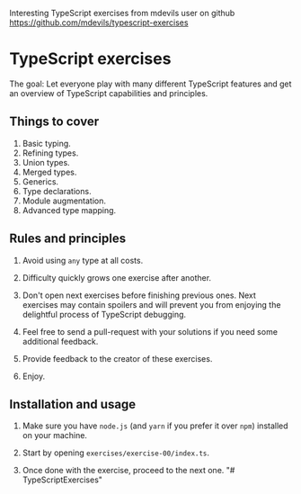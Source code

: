 Interesting TypeScript exercises from mdevils user on github 
https://github.com/mdevils/typescript-exercises

# TypeScript exercises

The goal: Let everyone play with many different TypeScript features
and get an overview of TypeScript capabilities and principles.

## Things to cover

 1. Basic typing.
 2. Refining types.
 3. Union types.
 4. Merged types.
 5. Generics.
 6. Type declarations.
 7. Module augmentation.
 8. Advanced type mapping.

## Rules and principles

 1. Avoid using `any` type at all costs.

 2. Difficulty quickly grows one exercise after another.

 3. Don't open next exercises before finishing previous ones.
    Next exercises may contain spoilers and will prevent you
    from enjoying the delightful process of TypeScript debugging.

 4. Feel free to send a pull-request with your solutions if you
    need some additional feedback.

 5. Provide feedback to the creator of these exercises.

 6. Enjoy.

## Installation and usage

 1. Make sure you have `node.js` (and `yarn` if you prefer it over `npm`)
    installed on your machine.

 2. Start by opening `exercises/exercise-00/index.ts`.

 3. Once done with the exercise, proceed to the next one.
"# TypeScriptExercises" 
